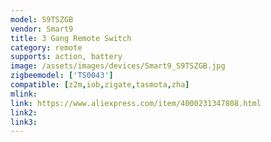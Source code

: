 ```yaml
---
model: S9TSZGB
vendor: Smart9
title: 3 Gang Remote Switch
category: remote
supports: action, battery
image: /assets/images/devices/Smart9_S9TSZGB.jpg
zigbeemodel: ['TS0043']
compatible: [z2m,iob,zigate,tasmota,zha]
mlink: 
link: https://www.aliexpress.com/item/4000231347808.html
link2: 
link3: 
---
```

